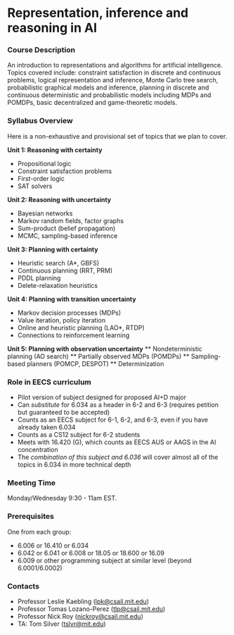 # Representation, inference and reasoning in AI

### Course Description

An introduction to representations and algorithms for artificial intelligence.  Topics covered include: constraint satisfaction in discrete and continuous problems, logical representation and inference, Monte Carlo tree search, probabilistic graphical models and inference, planning in discrete and continuous deterministic and probabilistic models including MDPs and POMDPs, basic decentralized and game-theoretic models. 

### Syllabus Overview

Here is a non-exhaustive and provisional set of topics that we plan to cover.

**Unit 1: Reasoning with certainty**
* Propositional logic
* Constraint satisfaction problems
* First-order logic
* SAT solvers

**Unit 2: Reasoning with uncertainty**
* Bayesian networks
* Markov random fields, factor graphs
* Sum-product (belief propagation)
* MCMC, sampling-based inference

**Unit 3: Planning with certainty**
* Heuristic search (A\*, GBFS)
* Continuous planning (RRT, PRM)
* PDDL planning
* Delete-relaxation heuristics

**Unit 4: Planning with transition uncertainty**
* Markov decision processes (MDPs)
* Value iteration, policy iteration
* Online and heuristic planning (LAO\*, RTDP)
* Connections to reinforcement learning

**Unit 5: Planning with observation uncertainty**
** Nondeterministic planning (AO search)
** Partially observed MDPs (POMDPs)
** Sampling-based planners (POMCP, DESPOT)
** Determinization


### Role in EECS curriculum

* Pilot version of subject designed for proposed AI+D major
* Can *substitute* for 6.034 as a header in 6-2 and 6-3 (requires petition but guaranteed to be accepted)
* Counts as an EECS subject for 6-1, 6-2, and 6-3, even if you have already taken 6.034
* Counts as a CS12 subject for 6-2 students
* Meets with 16.420 (G), which counts as EECS AUS or AAGS in the AI concentration
* The *combination of this subject and 6.036* will cover almost all of the topics in 6.034 in more technical depth

### Meeting Time

Monday/Wednesday 9:30 - 11am EST.

### Prerequisites
One from each group:
* 6.006 or 16.410 or 6.034
* 6.042 or 6.041 or 6.008 or 18.05 or 18.600 or 16.09
* 6.009 or other programming subject at similar level (beyond 6.0001/6.0002)

### Contacts
- Professor Leslie Kaebling (lpk@csail.mit.edu)
- Professor Tomas Lozano-Perez (tlp@csail.mit.edu)
- Professor Nick Roy (nickroy@csail.mit.edu)
- TA: Tom Silver (tslvr@mit.edu)
